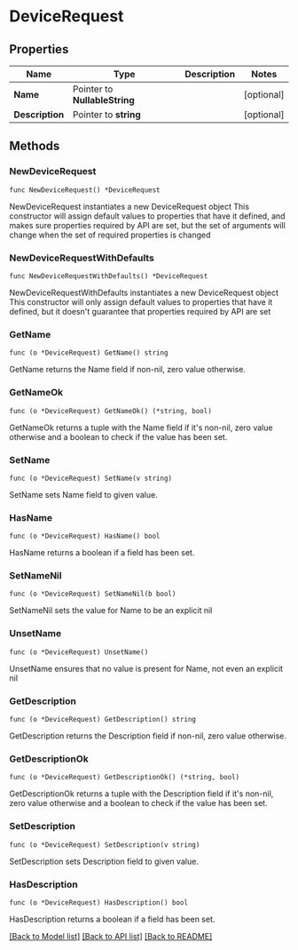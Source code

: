 # DeviceRequest

## Properties

Name | Type | Description | Notes
------------ | ------------- | ------------- | -------------
**Name** | Pointer to **NullableString** |  | [optional] 
**Description** | Pointer to **string** |  | [optional] 

## Methods

### NewDeviceRequest

`func NewDeviceRequest() *DeviceRequest`

NewDeviceRequest instantiates a new DeviceRequest object
This constructor will assign default values to properties that have it defined,
and makes sure properties required by API are set, but the set of arguments
will change when the set of required properties is changed

### NewDeviceRequestWithDefaults

`func NewDeviceRequestWithDefaults() *DeviceRequest`

NewDeviceRequestWithDefaults instantiates a new DeviceRequest object
This constructor will only assign default values to properties that have it defined,
but it doesn't guarantee that properties required by API are set

### GetName

`func (o *DeviceRequest) GetName() string`

GetName returns the Name field if non-nil, zero value otherwise.

### GetNameOk

`func (o *DeviceRequest) GetNameOk() (*string, bool)`

GetNameOk returns a tuple with the Name field if it's non-nil, zero value otherwise
and a boolean to check if the value has been set.

### SetName

`func (o *DeviceRequest) SetName(v string)`

SetName sets Name field to given value.

### HasName

`func (o *DeviceRequest) HasName() bool`

HasName returns a boolean if a field has been set.

### SetNameNil

`func (o *DeviceRequest) SetNameNil(b bool)`

 SetNameNil sets the value for Name to be an explicit nil

### UnsetName
`func (o *DeviceRequest) UnsetName()`

UnsetName ensures that no value is present for Name, not even an explicit nil
### GetDescription

`func (o *DeviceRequest) GetDescription() string`

GetDescription returns the Description field if non-nil, zero value otherwise.

### GetDescriptionOk

`func (o *DeviceRequest) GetDescriptionOk() (*string, bool)`

GetDescriptionOk returns a tuple with the Description field if it's non-nil, zero value otherwise
and a boolean to check if the value has been set.

### SetDescription

`func (o *DeviceRequest) SetDescription(v string)`

SetDescription sets Description field to given value.

### HasDescription

`func (o *DeviceRequest) HasDescription() bool`

HasDescription returns a boolean if a field has been set.


[[Back to Model list]](../README.md#documentation-for-models) [[Back to API list]](../README.md#documentation-for-api-endpoints) [[Back to README]](../README.md)


